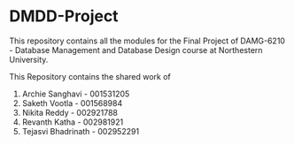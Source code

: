# DMDD-Project

This repository contains all the modules for the Final Project of DAMG-6210 - Database Management and Database Design course at Northestern University.

This Repository contains the shared work of 

1. Archie Sanghavi - 001531205
2. Saketh Vootla - 001568984
3. Nikita Reddy - 002921788
4. Revanth Katha - 002981921
5. Tejasvi Bhadrinath - 002952291
